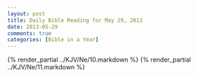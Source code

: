 ```yaml
---
layout: post
title: Daily Bible Reading for May 29, 2013
date: 2013-05-29
comments: true
categories: [Bible in a Year]
---
```

{% render_partial ../KJV/Ne/10.markdown %}
{% render_partial ../KJV/Ne/11.markdown %}
